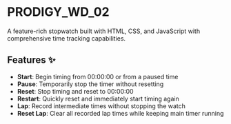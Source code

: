 # PRODIGY_WD_02

A feature-rich stopwatch built with HTML, CSS, and JavaScript with comprehensive time tracking capabilities.


## Features ✨

- **Start**: Begin timing from 00:00:00 or from a paused time
- **Pause**: Temporarily stop the timer without resetting
- **Reset**: Stop timing and reset to 00:00:00
- **Restart**: Quickly reset and immediately start timing again
- **Lap**: Record intermediate times without stopping the watch
- **Reset Lap**: Clear all recorded lap times while keeping main timer running

